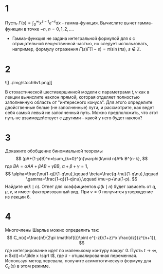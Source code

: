 # 1

Пусть $\Gamma(s)=\int_0^\infty x^{s-1}e^{-x}dx$ - гамма-функция. Вычислите вычет гамма-функции в точке $-n$, $n=0,1,2,\ldots$.

* Гамма-функция не задана интегральной формулой для $s$ с отрицательной вещественной частью, но следует использовать, например, формулу отражения $\Gamma(s)\Gamma(1-s)=\pi/\sin(\pi s)$, $s\notin\mathbb{Z}$.

# 2

![[../img/stoch6v1.png]]

В стохастической шестивершинной модели с параметрами $t,v$ как в лекции вычислите наклон прямой, которая отделяет полностью заполненную область от "интересного конуса". Для этого определите двойственные белые (не заполненные) пути, и рассмотрите, как ведет себя самый левый не заполненный путь. Можно предположить, что этот путь не взаимодействует с другими - какой у него будет наклон?

# 3

Докажите обобщение биномиальной теоремы
$$
(pA+(1-p)B)^n=\sum_{k=0}^{n}\varphi(k\mid n)A^k B^{n-k},
$$
где $BA=\alpha AA+\beta AB+\gamma BB$, $\alpha+\beta+\gamma=1$, 
$$
\alpha=\frac{\nu(1-q)}{1-q\nu},\qquad 
\beta=\frac{q-\nu}{1-q\nu},\qquad 
\gamma=\frac{1-q}{1-q\nu},\qquad 
\mu=p+\nu(1-p).
$$
Найдите $\varphi(k\mid n)$. Ответ для коэффициентов $\varphi(k\mid n)$ будет зависеть от $q,\mu,\nu$, и имеет факторизованный вид. При $\nu=0$ получится утверждение из лекции 6.

# 4

Многочлены Шарлье можно определить так:
$$
C_n(x)=\frac{n!}{2\pi \mathbf{i}}\oint e^{-zt}(1+z)^x \frac{dz}{z^{n+1}},
$$
где интегрирование идет по маленькому контуру вокруг $0$. Пусть $t\to\infty$, и $x(t)=t+\tilde x \sqrt t$, где $\tilde x$ - отшкалированная переменная. Используя метод перевала, получите асимптотическую формулу для $C_n(x)$ в этом режиме.
